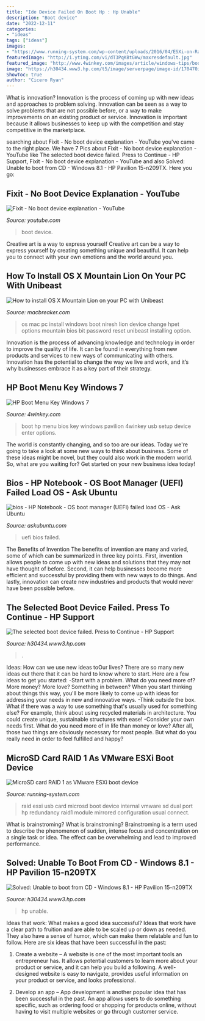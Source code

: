 ```yaml
---
title: "Ide Device Failed On Boot Hp : Hp Unable"
description: "Boot device"
date: "2022-12-11"
categories:
- "ideas"
tags: ["ideas"]
images:
- "https://www.running-system.com/wp-content/uploads/2016/04/ESXi-on-Raid1-USB-SD-Card.jpg"
featuredImage: "http://i.ytimg.com/vi/dT3PqKBtGWw/maxresdefault.jpg"
featured_image: "http://www.4winkey.com/images/article/windows-tips/boot-device.jpg"
image: "https://h30434.www3.hp.com/t5/image/serverpage/image-id/170470i73E5D456EF9314B9?v=v2"
ShowToc: true
author: "Cicero Ryan"
---
```



What is innovation?
Innovation is the process of coming up with new ideas and approaches to problem solving. Innovation can be seen as a way to solve problems that are not possible before, or a way to make improvements on an existing product or service. Innovation is important because it allows businesses to keep up with the competition and stay competitive in the marketplace.

	

		
searching about Fixit - No boot device explanation - YouTube you've came to the right place. We have 7 Pics about Fixit - No boot device explanation - YouTube like The selected boot device failed. Press to Continue - HP Support, Fixit - No boot device explanation - YouTube and also Solved: Unable to boot from CD - Windows 8.1 - HP Pavilion 15-n209TX. Here you go:
		
    
## Fixit - No Boot Device Explanation - YouTube

<img loading=lazy src="http://i.ytimg.com/vi/dT3PqKBtGWw/maxresdefault.jpg" onerror="this.onerror=null;this.src='https://tse3.mm.bing.net/th?id=OIP.C2n7M7fKR29-yynY9kxLEwHaEK&amp;pid=15.1';" alt="Fixit - No boot device explanation - YouTube">

_Source: youtube.com_

>boot device. 

	

Creative art is a way to express yourself
Creative art can be a way to express yourself by creating something unique and beautiful. It can help you to connect with your own emotions and the world around you.

    
## How To Install OS X Mountain Lion On Your PC With Unibeast

<img loading=lazy src="http://1.bp.blogspot.com/-giHyctfPd20/T0AMWjUnN-I/AAAAAAAAA3I/wZ-udWBlMoA/s1600/boot+device.jpg" onerror="this.onerror=null;this.src='https://tse2.mm.bing.net/th?id=OIP.Cydwwz5-kfA9prCfAU7vngHaEV&amp;pid=15.1';" alt="How to install OS X Mountain Lion on your PC with Unibeast">

_Source: macbreaker.com_

>os mac pc install windows boot niresh lion device change hpet options mountain bios bit password reset unibeast installing option. 

	

Innovation is the process of advancing knowledge and technology in order to improve the quality of life. It can be found in everything from new products and services to new ways of communicating with others. Innovation has the potential to change the way we live and work, and it’s why businesses embrace it as a key part of their strategy.

    
## HP Boot Menu Key Windows 7

<img loading=lazy src="http://www.4winkey.com/images/article/windows-tips/boot-device.jpg" onerror="this.onerror=null;this.src='https://tse2.mm.bing.net/th?id=OIP.ZYNiyGyE448aGUuwkdjxawAAAA&amp;pid=15.1';" alt="HP Boot Menu Key Windows 7">

_Source: 4winkey.com_

>boot hp menu bios key windows pavilion 4winkey usb setup device enter options. 

	

The world is constantly changing, and so too are our ideas. Today we're going to take a look at some new ways to think about business. Some of these ideas might be novel, but they could also work in the modern world. So, what are you waiting for? Get started on your new business idea today!

    
## Bios - HP Notebook - OS Boot Manager (UEFI) Failed Load OS - Ask Ubuntu

<img loading=lazy src="https://i.stack.imgur.com/qZSR5.jpg" onerror="this.onerror=null;this.src='https://tse2.mm.bing.net/th?id=OIP.MAouM1WK2Xen7rrT_leGCAHaFj&amp;pid=15.1';" alt="bios - HP Notebook - OS boot manager (UEFI) failed load OS - Ask Ubuntu">

_Source: askubuntu.com_

>uefi bios failed. 

	

The Benefits of Invention
The benefits of invention are many and varied, some of which can be summarized in three key points. First, invention allows people to come up with new ideas and solutions that they may not have thought of before. Second, it can help businesses become more efficient and successful by providing them with new ways to do things. And lastly, innovation can create new industries and products that would never have been possible before.

    
## The Selected Boot Device Failed. Press To Continue - HP Support

<img loading=lazy src="https://h30434.www3.hp.com/t5/image/serverpage/image-id/170470i73E5D456EF9314B9?v=v2" onerror="this.onerror=null;this.src='https://tse3.mm.bing.net/th?id=OIP.FrCFqi6RuqLZfhFiZtMLYAHaFj&amp;pid=15.1';" alt="The selected boot device failed. Press to Continue - HP Support">

_Source: h30434.www3.hp.com_

>. 

	

Ideas: How can we use new ideas toOur lives?
There are so many new ideas out there that it can be hard to know where to start. Here are a few ideas to get you started: 
-Start with a problem. What do you need more of? More money? More love? Something in between? When you start thinking about things this way, you'll be more likely to come up with ideas for addressing your needs in new and innovative ways. 
-Think outside the box. What if there was a way to use something that's usually used for something else? For example, think about using recycled materials in architecture. You could create unique, sustainable structures with ease! 
-Consider your own needs first. What do you need more of in life than money or love? After all, those two things are obviously necessary for most people. But what do you really need in order to feel fulfilled and happy?

    
## MicroSD Card RAID 1 As VMware ESXi Boot Device

<img loading=lazy src="https://www.running-system.com/wp-content/uploads/2016/04/ESXi-on-Raid1-USB-SD-Card.jpg" onerror="this.onerror=null;this.src='https://tse1.mm.bing.net/th?id=OIP.g17omQnmmBxGsOByEaWNvAAAAA&amp;pid=15.1';" alt="MicroSD card RAID 1 as VMware ESXi boot device">

_Source: running-system.com_

>raid esxi usb card microsd boot device internal vmware sd dual port hp redundancy raid1 module mirrored configuration usual connect. 

	

What is brainstroming?
What is brainstroming? Brainstroming is a term used to describe the phenomenon of sudden, intense focus and concentration on a single task or idea. The effect can be overwhelming and lead to improved performance.

    
## Solved: Unable To Boot From CD - Windows 8.1 - HP Pavilion 15-n209TX

<img loading=lazy src="https://h30434.www3.hp.com/t5/image/serverpage/image-id/89720iE1B58D53C71000B2/image-size/original?v=mpbl-1&amp;px=-1" onerror="this.onerror=null;this.src='https://tse2.mm.bing.net/th?id=OIP.SjfuWpHLnQ_5xf2zEgnGswHaFY&amp;pid=15.1';" alt="Solved: Unable to boot from CD - Windows 8.1 - HP Pavilion 15-n209TX">

_Source: h30434.www3.hp.com_

>hp unable. 

	

Ideas that work: What makes a good idea successful?
Ideas that work have a clear path to fruition and are able to be scaled up or down as needed. They also have a sense of humor, which can make them relatable and fun to follow. Here are six ideas that have been successful in the past:
1. Create a website – A website is one of the most important tools an entrepreneur has. It allows potential customers to learn more about your product or service, and it can help you build a following. A well-designed website is easy to navigate, provides useful information on your product or service, and looks professional.

2. Develop an app – App development is another popular idea that has been successful in the past. An app allows users to do something specific, such as ordering food or shopping for products online, without having to visit multiple websites or go through customer service.

